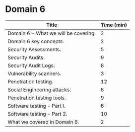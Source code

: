 # Domain 6

| Title                                 | Time (min) |
| ------------------------------------- | ---------- |
| Domain 6 - What we  will be covering. | 2          |
| Domain 6 key concepts.                | 2          |
| Security Assessments.                 | 5          |
| Security Audits.                      | 9          |
| Security Audit Logs.                  | 8          |
| Vulnerability scanners.               | 3          |
| Penetration testing.                  | 12         |
| Social Engineering attacks.           | 8          |
| Penetration testing tools.            | 9          |
| Software testing - Part l.            | 6          |
| Software testing - Part 2.            | 10         |
| What we covered in Domain 6.          | 2          |